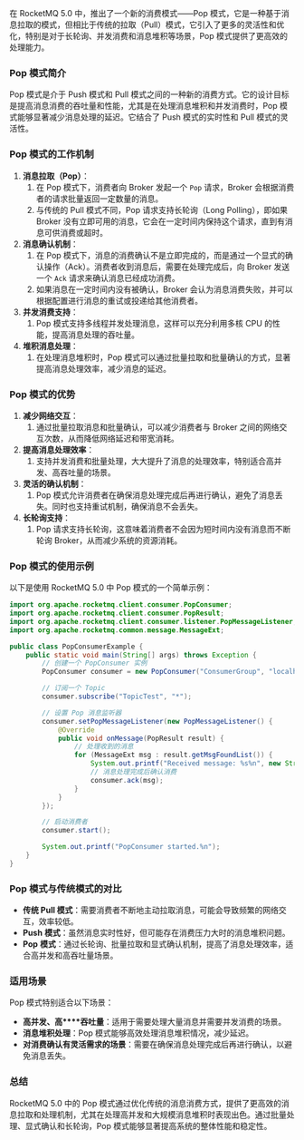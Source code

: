 在 RocketMQ 5.0 中，推出了一个新的消费模式——Pop 模式，它是一种基于消息拉取的模式，但相比于传统的拉取（Pull）模式，它引入了更多的灵活性和优化，特别是对于长轮询、并发消费和消息堆积等场景，Pop 模式提供了更高效的处理能力。

### Pop 模式简介

Pop 模式是介于 Push 模式和 Pull 模式之间的一种新的消费方式。它的设计目标是提高消息消费的吞吐量和性能，尤其是在处理消息堆积和并发消费时，Pop 模式能够显著减少消息处理的延迟。它结合了 Push 模式的实时性和 Pull 模式的灵活性。

### Pop 模式的工作机制

1. **消息拉取（****Pop****）**：
   1. 在 Pop 模式下，消费者向 Broker 发起一个 `Pop` 请求，Broker 会根据消费者的请求批量返回一定数量的消息。
   2. 与传统的 Pull 模式不同，Pop 请求支持长轮询（Long Polling），即如果 Broker 没有立即可用的消息，它会在一定时间内保持这个请求，直到有消息可供消费或超时。
2. **消息确认机制**：
   1. 在 Pop 模式下，消息的消费确认不是立即完成的，而是通过一个显式的确认操作（Ack）。消费者收到消息后，需要在处理完成后，向 Broker 发送一个 `Ack` 请求来确认消息已经成功消费。
   2. 如果消息在一定时间内没有被确认，Broker 会认为消息消费失败，并可以根据配置进行消息的重试或投递给其他消费者。
3. **并发消费支持**：
   1. Pop 模式支持多线程并发处理消息，这样可以充分利用多核 CPU 的性能，提高消息处理的吞吐量。
4. **堆积消息处理**：
   1. 在处理消息堆积时，Pop 模式可以通过批量拉取和批量确认的方式，显著提高消息处理效率，减少消息的延迟。

### Pop 模式的优势

1. **减少网络交互**：
   1. 通过批量拉取消息和批量确认，可以减少消费者与 Broker 之间的网络交互次数，从而降低网络延迟和带宽消耗。
2. **提高消息处理效率**：
   1. 支持并发消费和批量处理，大大提升了消息的处理效率，特别适合高并发、高吞吐量的场景。
3. **灵活的确认机制**：
   1. Pop 模式允许消费者在确保消息处理完成后再进行确认，避免了消息丢失。同时也支持重试机制，确保消息不会丢失。
4. **长****轮询****支持**：
   1. Pop 请求支持长轮询，这意味着消费者不会因为短时间内没有消息而不断轮询 Broker，从而减少系统的资源消耗。

### Pop 模式的使用示例

以下是使用 RocketMQ 5.0 中 Pop 模式的一个简单示例：

```Java
import org.apache.rocketmq.client.consumer.PopConsumer;
import org.apache.rocketmq.client.consumer.PopResult;
import org.apache.rocketmq.client.consumer.listener.PopMessageListener;
import org.apache.rocketmq.common.message.MessageExt;

public class PopConsumerExample {
    public static void main(String[] args) throws Exception {
        // 创建一个 PopConsumer 实例
        PopConsumer consumer = new PopConsumer("ConsumerGroup", "localhost:9876");

        // 订阅一个 Topic
        consumer.subscribe("TopicTest", "*");

        // 设置 Pop 消息监听器
        consumer.setPopMessageListener(new PopMessageListener() {
            @Override
            public void onMessage(PopResult result) {
                // 处理收到的消息
                for (MessageExt msg : result.getMsgFoundList()) {
                    System.out.printf("Received message: %s%n", new String(msg.getBody()));
                    // 消息处理完成后确认消费
                    consumer.ack(msg);
                }
            }
        });

        // 启动消费者
        consumer.start();

        System.out.printf("PopConsumer started.%n");
    }
}
```

### Pop 模式与传统模式的对比

- **传统 Pull 模式**：需要消费者不断地主动拉取消息，可能会导致频繁的网络交互，效率较低。
- **Push** **模式**：虽然消息实时性好，但可能存在消费压力大时的消息堆积问题。
- **Pop** **模式**：通过长轮询、批量拉取和显式确认机制，提高了消息处理效率，适合高并发和高吞吐量场景。

### 适用场景

Pop 模式特别适合以下场景：

- **高并发、高****吞吐量**：适用于需要处理大量消息并需要并发消费的场景。
- **消息堆积处理**：Pop 模式能够高效处理消息堆积情况，减少延迟。
- **对消费确认有灵活需求的场景**：需要在确保消息处理完成后再进行确认，以避免消息丢失。

### 总结

RocketMQ 5.0 中的 Pop 模式通过优化传统的消息消费方式，提供了更高效的消息拉取和处理机制，尤其在处理高并发和大规模消息堆积时表现出色。通过批量处理、显式确认和长轮询，Pop 模式能够显著提高系统的整体性能和稳定性。